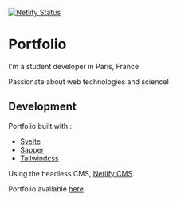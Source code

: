 [![Netlify Status](https://api.netlify.com/api/v1/badges/704cdd0b-58a8-49fb-953b-dabd43477de4/deploy-status)](https://app.netlify.com/sites/etienne-dayre/deploys)

# Portfolio

I'm a student developer in Paris, France.

Passionate about web technologies and science!

## Development 
Portfolio built with :

- [Svelte](https://svelte.dev/tutorial/basics)
- [Sapper](https://sapper.svelte.dev/docs)
- [Tailwindcss](https://tailwindcss.com/docs)

Using the headless CMS, [Netlify CMS](https://www.netlifycms.org/docs).

Portfolio available [here](https://etienne-dayre.fr)
